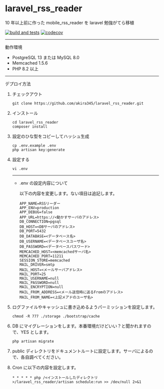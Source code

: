 # laravel_rss_reader

10 年以上前に作った mobile_rss_reader を laravel 勉強がてら移植

[![build and tests](https://github.com/akira345/laravel_rss_reader/actions/workflows/actions.yml/badge.svg)](https://github.com/akira345/laravel_rss_reader/actions/workflows/actions.yml)
[![codecov](https://codecov.io/gh/akira345/laravel_rss_reader/branch/master/graph/badge.svg)](https://codecov.io/gh/akira345/laravel_rss_reader)

---

動作環境

-   PostgreSQL 13 または MySQL 8.0
-   Memcached 1.5.6
-   PHP 8.2 以上

---

デプロイ方法

1. チェックアウト

    ```
    git clone https://github.com/akira345/laravel_rss_reader.git
    ```

2. インストール

    ```
    cd laravel_rss_reader
    composer install
    ```

3. 設定のひな型をコピーしてハッシュ生成

    ```
    cp .env.example .env
    php artisan key:generate
    ```

4. 設定する

    ```
    vi .env
    ```

    ***

    - .env の設定内容について

        以下の内容を変更します。ない項目は追記します。

        ```
        APP_NAME=RSSリーダー
        APP_ENV=production
        APP_DEBUG=false
        APP_URL=https://<動かすサーバのアドレス>
        DB_CONNECTION=pgsql
        DB_HOST=<DBサーバのアドレス>
        DB_PORT=5432
        DB_DATABASE=<データベース名>
        DB_USERNAME=<データベースユーザ名>
        DB_PASSWORD=<データベースパスワード>
        MEMCACHED_HOST=<memcachedサーバ名>
        MEMCACHED_PORT=11211
        SESSION_STORE=memcached
        MAIL_DRIVER=smtp
        MAIL_HOST=<メールサーバアドレス>
        MAIL_PORT=25
        MAIL_USERNAME=null
        MAIL_PASSWORD=null
        MAIL_ENCRYPTION=null
        MAIL_FROM_ADDRESS=<メール送信時に送るFromのアドレス>
        MAIL_FROM_NAME=<上記メアドのユーザ名>
        ```

5. ログファイルやキャッシュに書き込めるようパーミッションを設定します。

    ```
    chmod -R 777 ./storage ./bootstrap/cache
    ```

6. DB にマイグレーションをします。本番環境だけどいい？と聞かれますので、YES とします。

    ```
    php artisan migrate
    ```

7. public ディレクトリをドキュメントルートに設定します。サーバによるので、各自調べてください。
8. Cron に以下の内容を設定します。

    ```
    * * * * * php /<インストールしたディレクトリ>/laravel_rss_reader/artisan schedule:run >> /dev/null 2>&1
    ```

